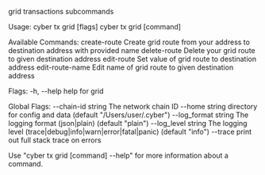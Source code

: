grid transactions subcommands

Usage:
  cyber tx grid [flags]
  cyber tx grid [command]

Available Commands:
  create-route    Create grid route from your address to destination address with provided name
  delete-route    Delete your grid route to given destination address
  edit-route      Set value of grid route to destination address
  edit-route-name Edit name of grid route to given destination address

Flags:
  -h, --help   help for grid

Global Flags:
      --chain-id string     The network chain ID
      --home string         directory for config and data (default "/Users/user/.cyber")
      --log_format string   The logging format (json|plain) (default "plain")
      --log_level string    The logging level (trace|debug|info|warn|error|fatal|panic) (default "info")
      --trace               print out full stack trace on errors

Use "cyber tx grid [command] --help" for more information about a command.
